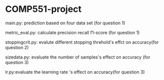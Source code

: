 # COMP551-project

main.py: prediction based on four data set (for question 1) 

metric_eval.py: calculate precision recall f1-score  (for question 1) 

stoppingcrit.py: evalute different stopping threhold's effct on accuracy(for question 2)

sizedata.py: evaluate the number of samples's effect on accuracy (for question 3)

lr.py:evaluate the learning rate 's effect on accuracy(for question 3)
